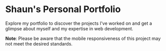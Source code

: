 # Shaun's Personal Portfolio

Explore my portfolio to discover the projects I've worked on and get a glimpse about myself and my expertise in web development.

**Note**: Please be aware that the mobile responsiveness of this project may not meet the desired standards.
